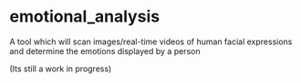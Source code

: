# emotional_analysis


A tool which will scan images/real-time videos of human facial expressions and determine the emotions displayed by a person


(Its still a work in progress)
